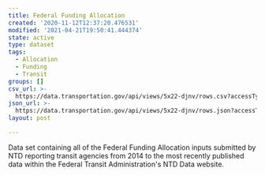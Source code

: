 ```yaml
---
title: Federal Funding Allocation
created: '2020-11-12T12:37:20.476531'
modified: '2021-04-21T19:50:41.444374'
state: active
type: dataset
tags:
  - Allocation
  - Funding
  - Transit
groups: []
csv_url: >-
  https://data.transportation.gov/api/views/5x22-djnv/rows.csv?accessType=DOWNLOAD
json_url: >-
  https://data.transportation.gov/api/views/5x22-djnv/rows.json?accessType=DOWNLOAD
layout: post

---
```

Data set containing all of the Federal Funding Allocation inputs submitted by NTD reporting transit agencies from 2014 to the most recently published data within the Federal Transit Administration's NTD Data website.
